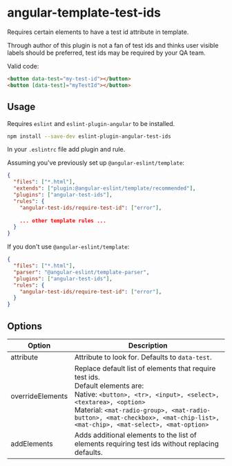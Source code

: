 # angular-template-test-ids

Requires certain elements to have a test id attribute in template.

Through author of this plugin is not a fan of test ids and thinks user visible labels should be preferred, test ids may be required by your QA team.

Valid code:
```html
<button data-test="my-test-id"></button>
<button [data-test]="myTestId"></button>
```

## Usage

Requires `eslint` and `eslint-plugin-angular` to be installed.

```bash
npm install --save-dev eslint-plugin-angular-test-ids
```
In your `.eslintrc` file add plugin and rule.

Assuming you've previously set up `@angular-eslint/template`:

```json
{
  "files": ["*.html"],
  "extends": ["plugin:@angular-eslint/template/recommended"],
  "plugins": ["angular-test-ids"],
  "rules": {
    "angular-test-ids/require-test-id": ["error"],
    
    ... other template rules ...
  }
}
```

If you don't use `@angular-eslint/template`:

```json
{
  "files": ["*.html"],
  "parser": "@angular-eslint/template-parser",
  "plugins": ["angular-test-ids"],
  "rules": {
    "angular-test-ids/require-test-id": ["error"],
  }
}
```

## Options
| Option           | Description                                                                                                                                                                                                                                                                  |
|------------------|------------------------------------------------------------------------------------------------------------------------------------------------------------------------------------------------------------------------------------------------------------------------------|
| attribute        | Attribute to look for. Defaults to `data-test`.                                                                                                                                                                                                                              |
| overrideElements | Replace default list of elements that require test ids.   <br/>Default elements are: <br/>Native: `<button>, <tr>, <input>, <select>, <textarea>, <option>` <br/>Material: `<mat-radio-group>, <mat-radio-button>, <mat-checkbox>, <mat-chip-list>, <mat-chip>, <mat-select>, <mat-option>` |
| addElements      | Adds additional elements to the list of elements requiring test ids without replacing defaults.                                                                                                                                                                              |
